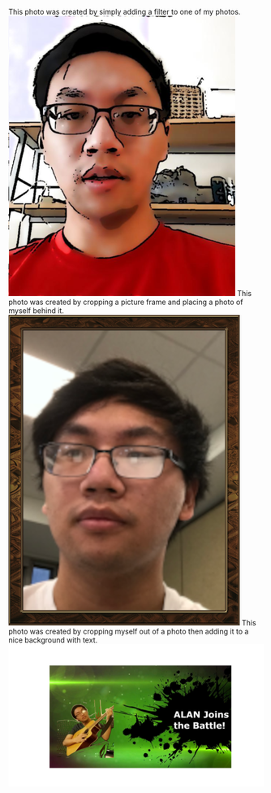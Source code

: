 This photo was created by simply adding a filter to one of my photos.
![Image with filter](Pictures/filter.png)
This photo was created by cropping a picture frame and placing a photo of myself behind it.
![Image with picture frame](Pictures/meframe.png)
This photo was created by cropping myself out of a photo then adding it to a nice background with text.
![Image with cool intro](Pictures/smashintro.png)
